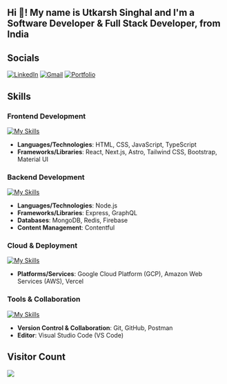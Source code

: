 <h2 align="left">Hi 👋! My name is Utkarsh Singhal and I'm a Software Developer & Full Stack Developer, from India</h2>

## Socials
[![LinkedIn](https://go-skill-icons.vercel.app/api/icons?i=linkedin)](https://linkedin.com/in/singhalutkarsh26)
[![Gmail](https://go-skill-icons.vercel.app/api/icons?i=gmail)](mailto:singhalutkarsh26@gmail.com)
[![Portfolio](https://go-skill-icons.vercel.app/api/icons?i=portfolio)](https://utkarsh-singhal.tech/)

## Skills

### **Frontend Development**
[![My Skills](https://go-skill-icons.vercel.app/api/icons?i=html,css,js,typescript,react,nextjs,astro,tailwind,bootstrap,materialui)](https://utkarsh-singhal.tech)

- **Languages/Technologies**: HTML, CSS, JavaScript, TypeScript
- **Frameworks/Libraries**: React, Next.js, Astro, Tailwind CSS, Bootstrap, Material UI

### **Backend Development**
[![My Skills](https://go-skill-icons.vercel.app/api/icons?i=nodejs,express,graphql,firebase,mongodb,redis,contentful)](https://utkarsh-singhal.tech)

- **Languages/Technologies**: Node.js
- **Frameworks/Libraries**: Express, GraphQL
- **Databases**: MongoDB, Redis, Firebase
- **Content Management**: Contentful

### **Cloud & Deployment**
[![My Skills](https://go-skill-icons.vercel.app/api/icons?i=gcp,aws,vercel)](https://utkarsh-singhal.tech)

- **Platforms/Services**: Google Cloud Platform (GCP), Amazon Web Services (AWS), Vercel

### **Tools & Collaboration**
[![My Skills](https://go-skill-icons.vercel.app/api/icons?i=git,github,postman,vscode)](https://utkarsh-singhal.tech)

- **Version Control & Collaboration**: Git, GitHub, Postman
- **Editor**: Visual Studio Code (VS Code)

## Visitor Count
<img align="left" src="https://profile-counter.glitch.me/Utkarsh-Singhal-26/count.svg"  />
